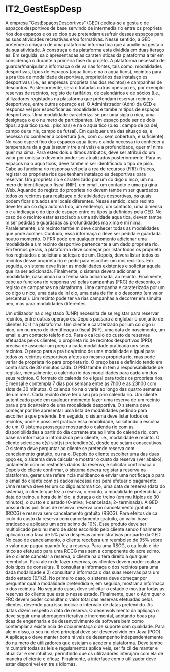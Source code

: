 # IT2_GestEspDesp

A empresa “GestEspaçosDesportivos” (GED) dedica-se a gesta o de espaços desportivos de
base servindo de intermedia rio entre os proprieta rios dos espaços e os so cios que
pretendam usufruir desses espaços para as suas atividades recreativas e/ou formativas.
Nesse sentido, a GED pretende a criaça o de uma plataforma informa tica que a auxilie na
gesta o da sua atividade. A construça o da plataforma esta dividida em duas iteraço es. Em
seguida, sa o apresentadas as caraterí sticas da plataforma a ter em consideraça o durante
a primeira fase do projeto.
A plataforma necessita de guardar/manipular a informaça o de va rias fontes, tais como:
modalidades desportivas, tipos de espaços (aqua ticos e na o aqua ticos), recintos para a
pra tica de modalidade desportivas, proprietários das instalaço es desportivas (i.e., as
empresas proprieta rias dos recintos) e campanhas de descontos. Posteriormente, sera o
tratadas outras operaço es, por exemplo: reservas de recintos, registo de tarifários, de
calendários e de sócios (i.e., utilizadores registados na plataforma que pretendam
reservar recintos desportivos, entre outras operaço es).
O Administrador (Adm) da GED e responsa vel por especificar as modalidades e tambe m
tipos de espaços desportivos. Uma modalidade caracteriza-se por uma sigla u nica, uma
designaça o e o nu mero de participantes. Um espaço pode ser de dois tipos: aqua tico (p.ex.:
piscinas) e na o aqua tico (p.ex.: campo de pa del, campo de te nis, campo de futsal). Em
qualquer uma das situaço es, e necessa rio conhecer a cobertura (i.e., com ou sem
cobertura, e suficiente). No caso especí fico dos espaços aqua ticos e ainda necessa rio
conhecer a temperatura da a gua (assumir tre s ní veis) e a profundidade, quer mí nima quer
ma xima. Para estes dois u ltimos atributos, deve ser atribuí do um valor por omissa o
devendo poder ser atualizados posteriormente. Para os espaços na o aqua ticos, deve
tambe m ser identificado o tipo de piso.
Cabe ao funciona rio responsa vel pela a rea de recursos (FRR) fí sicos, registar os
proprieta rios que tenham instalaço es desportivas para reservar. Um proprieta rio e
caraterizado por um co digo u nico, um nu mero de identificaça o fiscal (NIF), um email, um
contacto e uma pa gina Web. Aquando do registo do proprieta rio devem tambe m ser
guardados todos os recintos para realizaça o de atividades desportivas, os quais podem
ficar situados em locais diferentes. Nesse sentido, cada recinto deve ter um co digo
automa tico, um endereço, um contacto, uma dimensa o e a indicaça o do tipo de espaço
entre os tipos ja definidos pela GED. No caso de o recinto estar associado a uma atividade
aqua tica, devem tambe m ser pedidas e guardadas as profundidades ma xima e mí nima.
Paralelamente, um recinto tambe m deve conhecer todas as modalidades que pode
acolher. Contudo, essa informaça o deve ser pedida e guardada noutro momento.
O FRR pode em qualquer momento adicionar uma modalidade a um recinto desportivo
pertencente a um dado proprieta rio. Em termos gerais, a plataforma deve começar por
listar todos os proprieta rios registados e solicitar a seleça o de um. Depois, devera listar
todos os recintos desse proprieta rio e pedir para escolher um dos recintos. Em seguida, o
sistema deve listar as modalidades existentes e solicitar aquela que ira ser adicionada.
Finalmente, o sistema devera adicionar a modalidade, caso ainda na o tenha sido
adicionada, ao recinto.
Finalmente, cabe ao funciona rio responsa vel pelas campanhas (FRC) de desconto, o
registo de campanhas na plataforma. Uma campanha e caraterizada por um co digo u nico,
uma data de iní cio, uma data de fim e o desconto (em valor percentual). Um recinto pode
ter va rias campanhas a decorrer em simulta neo, mas para modalidades diferentes.

Um utilizador na o registado (UNR) necessita de se registar para reservar recintos, entre
outras operaço es. Depois passara a englobar o conjunto de clientes (Cli) na plataforma.
Um cliente e caraterizado por um co digo u nico, um nu mero de identificaça o fiscal (NIF),
uma data de nascimento, um email e um contacto telefo nico.
Para o ca lculo do custo de reservas efetuadas pelos clientes, o proprieta rio de recintos
desportivos (PRD) precisa de associar um preço a cada modalidade praticada nos seus
recintos. O preço para a pra tica/treino de uma modalidade e igual para todos os recintos
desportivos afetos ao mesmo proprieta rio, mas pode variar de proprieta rio para
proprieta rio. O preço base e definido tendo em conta slots de 30 minutos cada.
O PRD tambe m tem a responsabilidade de registar, mensalmente, o calenda rio das
modalidades para cada um dos seus recintos. O formato do calenda rio e igual para todos
os proprieta rios. E mensal e contempla 7 dias por semana entre as 7h00 e as 23h00 com
slots de 30 minutos. O calenda rio na o varia ao longo das quatro semanas de um me s. Cada
recinto deve ter o seu pro prio calenda rio.
Um cliente autenticado pode em qualquer momento fazer uma reserva de um recinto para
a pra tica/treino de uma modalidade desportiva. O sistema deve começar por lhe
apresentar uma lista de modalidades pedindo para escolher a que pretende. Em seguida,
o sistema deve listar todos os recintos, onde e possí vel praticar essa modalidade,
solicitando a escolha de um. O sistema prossegue mostrando o calenda rio com as
disponibilidades a partir do dia corrente ate ao limite do calenda rio, com base na
informaça o introduzida pelo cliente, i.e., modalidade e recinto. O cliente seleciona o(s)
slot(s) pretendido(s), desde que sejam consecutivos. O sistema deve perguntar ao cliente
se pretende reserva com cancelamento gratuito, ou na o. Depois do cliente escolher uma
das duas opço es, o sistema deve calcular e mostrar o custo da reserva (ver abaixo),
juntamente com os restantes dados da reserva, e solicitar confirmaça o. Depois do cliente
confirmar, o sistema devera registar a reserva na plataforma, gerar uma refere ncia
multibanco e enviar uma notificaça o para o email do cliente com os dados necessa rios
para efetuar o pagamento. Uma reserva deve ter um co digo automa tico, uma data de
reserva (data do sistema), o cliente que fez a reserva, o recinto, a modalidade pretendida,
a data do treino, a hora de iní cio, a duraça o do treino (em mu ltiplos de 30 minutos), o
custo e o estado (0-ativa; 1-cancelada; 2- terminada).
A GED possui duas polí ticas de reserva: reserva com cancelamento gratuito (RCCG) e
reserva sem cancelamento gratuito (RSCG). Para efeitos de ca lculo do custo da reserva
com cancelamento gratuito, ao valor base praticado e aplicado um acre scimo de 10%. Esse
produto deve ser multiplicado pelo nu mero de slots escolhido pelo cliente sendo
finalmente aplicada uma taxa de 5% para despesas administrativas por parte da GED. No
caso de cancelamento, o cliente recebera um reembolso de 95% sobre o valor que pagou
quando fez a reserva. Para uma RSCG, o ca lculo e ide ntico ao efetuado para uma RCCG mas
sem a componente do acre scimo. Se o cliente cancelar a reserva, o cliente na o tera direito
a qualquer reembolso.
Para ale m de fazer reservas, os clientes devem poder realizar dois tipos de consultas. 1)
consultar a informaça o dos recintos para uma dada modalidade e 2) consultar a
informaça o das suas reservas para um dado estado (0/1/2). No primeiro caso, o sistema
deve começar por perguntar qual a modalidade pretendida e, em seguida, mostrar a
informaça o dos recintos. No segundo caso, deve solicitar o estado e mostrar todas as
reservas do cliente que esta o nesse estado.
Finalmente, quer o Adm quer o FRC devem poder consultar o valor total das reservas
efetuadas pelos clientes, devendo para isso indicar o intervalo de datas pretendido. As
datas dizem respeito a data de reserva.
O desenvolvimento da aplicaça o deve seguir uma abordagem iterativa e incremental,
adotando boas pra ticas de engenharia e de desenvolvimento de software bem como
contemplar a existe ncia de documentaça o de suporte com qualidade. Para ale m disso, o
seu nu cleo principal deve ser desenvolvido em Java (POO).
A aplicaça o deve manter bons ní veis de desempenho independentemente do nu mero de
utilizadores que estejam a aceder a plataforma. Deve tambe m cumprir todas as leis e
regulamentos aplica veis, ser fa cil de manter e atualizar e ser intuitiva, permitindo que os
utilizadores interajam com ela de maneira eficiente e eficaz. Finalmente, a interface com
o utilizador deve estar disponí vel em tre s idiomas. 
